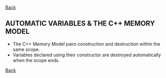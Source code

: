 [Back](README.md)

AUTOMATIC VARIABLES & THE C++ MEMORY MODEL
-------------------------------------------------------
- The C++ Memory Model pairs construction and destruction within the same scope.
- Variables declared using their constructor are destroyed automatically when the scope ends.

[Back](README.md)